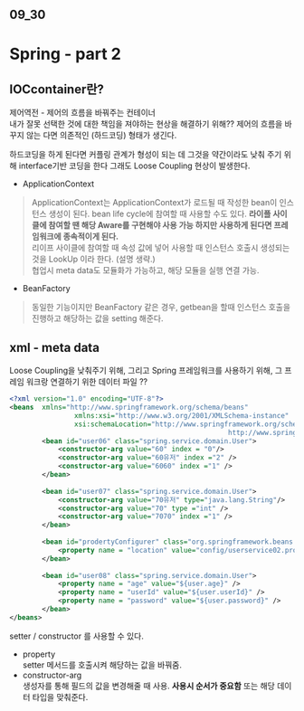 09_30
----

# Spring - part 2

## IOCcontainer란?
제어역전 - 제어의 흐름을 바꿔주는 컨테이너  
내가 잘못 선택한 것에 대한 책임을 져야하는 현상을 해결하기 위해??
제어의 흐름을 바꾸지 않는 다면 의존적인 (하드코딩) 형태가 생긴다.

하드코딩을 하게 된다면 커플링 관계가 형성이 되는 데 그것을 약간이라도 낮춰 주기 위해 interface기반 코딩을 한다 그래도 Loose Coupling 현상이 발생한다.

- ApplicationContext
> ApplicationContext는 ApplicationContext가 로드될 때 작성한 bean이 인스턴스 생성이 된다. bean life cycle에 참여할 때 사용할 수도 있다. **라이플 사이클에 참여할 땐 해당 Aware를 구현해야 사용 가능 하지만 사용하게 된다면 프레임워크에 종속적이게 된다.**  
리이프 사이클에 참여할 때 속성 값에 넣어 사용할 때 인스턴스 호출시 생성되는 것을 LookUp 이라 한다. (설명 생략.)   
협업시 meta data도 모듈화가 가능하고, 해당 모듈을 실행 연결 가능.
- BeanFactory 
> 동일한 기능이지만 BeanFactory 같은 경우, getbean을 할때 인스턴스 호출을 진행하고 해당하는 값을 setting 해준다.

## xml - meta data
Loose Coupling을 낮춰주기 위해, 그리고 Spring 프레임워크를 사용하기 위해, 그 프레임 워크랑 연결하기 위한 데이터 파일 ??
```xml
<?xml version="1.0" encoding="UTF-8"?>
<beans 	xmlns="http://www.springframework.org/schema/beans"
				xmlns:xsi="http://www.w3.org/2001/XMLSchema-instance"
				xsi:schemaLocation="http://www.springframework.org/schema/beans
													  http://www.springframework.org/schema/beans/spring-beans.xsd">												 
		<bean id="user06" class="spring.service.domain.User">
			<constructor-arg value="60" index = "0"/>
			<constructor-arg value="60유저" index ="2" />
			<constructor-arg value="6060" index ="1" />
		</bean>
		
		<bean id="user07" class="spring.service.domain.User">
			<constructor-arg value="70유저" type="java.lang.String"/>
			<constructor-arg value="70" type ="int" />
			<constructor-arg value="7070" index ="1" />
		</bean>
		
		<bean id="prodertyConfigurer" class="org.springframework.beans.factory.config.PropertyPlaceholderConfigurer">
			<property name = "location" value="config/userservice02.properties" />
		</bean>
		 
		<bean id="user08" class="spring.service.domain.User">
			<property name = "age" value="${user.age}" />
			<property name = "userId" value="${user.userId}" />
			<property name = "password" value="${user.password}" />
		</bean>
</beans>
```

setter / constructor 를 사용할 수 있다. 
- property  
setter 메서드를 호출시켜 해당하는 값을 바꿔줌.
- constructor-arg  
생성자를 통해 필드의 값을 변경해줄 때 사용. **사용시 순서가 중요함** 또는 해당 데이터 타입을 맞춰준다.

